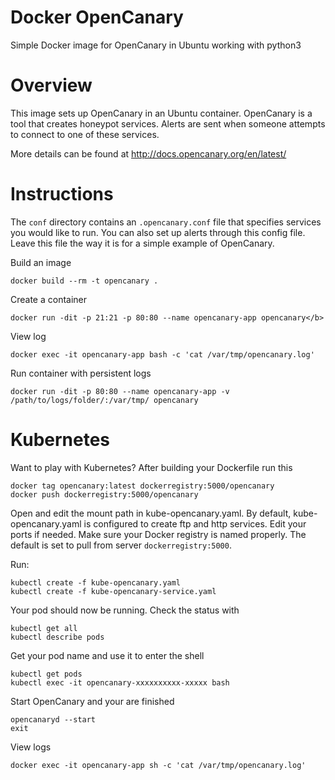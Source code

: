 # Docker OpenCanary
Simple Docker image for OpenCanary in Ubuntu working with python3


# Overview
This image sets up OpenCanary in an Ubuntu container. OpenCanary is a tool that creates honeypot services. Alerts are sent when someone attempts to connect to one of these services.

More details can be found at http://docs.opencanary.org/en/latest/

# Instructions

The `conf` directory contains an `.opencanary.conf` file that specifies services you would like to run. You can also set up alerts through this config file. Leave this file the way it is for a simple example of OpenCanary.

Build an image
```
docker build --rm -t opencanary .
```

Create a container
```
docker run -dit -p 21:21 -p 80:80 --name opencanary-app opencanary</b>
```
View log
```
docker exec -it opencanary-app bash -c 'cat /var/tmp/opencanary.log'
```

Run container with persistent logs
```
docker run -dit -p 80:80 --name opencanary-app -v /path/to/logs/folder/:/var/tmp/ opencanary
```

# Kubernetes

Want to play with Kubernetes?
After building your Dockerfile run this

```
docker tag opencanary:latest dockerregistry:5000/opencanary
docker push dockerregistry:5000/opencanary
```

Open and edit the mount path in kube-opencanary.yaml.
By default, kube-opencanary.yaml is configured to create ftp and http services.
Edit your ports if needed.
Make sure your Docker registry is named properly.  The default is set to pull from server `dockerregistry:5000`.

Run:
```
kubectl create -f kube-opencanary.yaml
kubectl create -f kube-opencanary-service.yaml
```

Your pod should now be running.  Check the status with

```
kubectl get all
kubectl describe pods
```

Get your pod name and use it to enter the shell

```
kubectl get pods
kubectl exec -it opencanary-xxxxxxxxxx-xxxxx bash
```
Start OpenCanary and your are finished
```
opencanaryd --start
exit
```

View logs
```
docker exec -it opencanary-app sh -c 'cat /var/tmp/opencanary.log'
```
